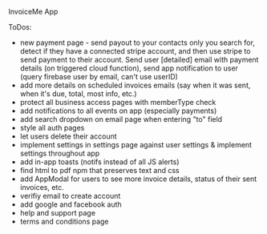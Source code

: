 InvoiceMe App


ToDos:
- new payment page - send payout to your contacts only you search for, detect if they have a connected stripe account, and then use stripe to send payment to their account. Send user [detailed] email with payment details (on triggered cloud function), send app notification to user (query firebase user by email, can't use userID)
- add more details on scheduled invoices emails (say when it was sent, when it's due, total, most info, etc.)
- protect all business access pages with memberType check
- add notifications to all events on app (especially payments)
- add search dropdown on email page when entering "to" field
- style all auth pages
- let users delete their account
- implement settings in settings page against user settings & implement settings throughout app
- add in-app toasts (notifs instead of all JS alerts)
- find html to pdf npm that preserves text and css
- add AppModal for users to see more invoice details, status of their sent invoices, etc.
- verifiy email to create account
- add google and facebook auth
- help and support page
- terms and conditions page